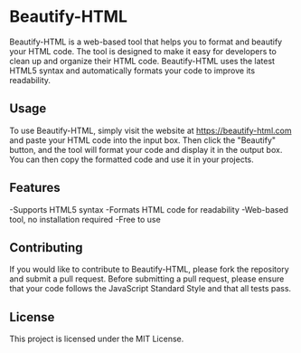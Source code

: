 # Beautify-HTML
Beautify-HTML is a web-based tool that helps you to format and beautify your HTML code. The tool is designed to make it easy for developers to clean up and organize their HTML code. Beautify-HTML uses the latest HTML5 syntax and automatically formats your code to improve its readability.

## Usage
To use Beautify-HTML, simply visit the website at https://beautify-html.com and paste your HTML code into the input box. Then click the "Beautify" button, and the tool will format your code and display it in the output box. You can then copy the formatted code and use it in your projects.

## Features
-Supports HTML5 syntax
-Formats HTML code for readability
-Web-based tool, no installation required
-Free to use

## Contributing
If you would like to contribute to Beautify-HTML, please fork the repository and submit a pull request. Before submitting a pull request, please ensure that your code follows the JavaScript Standard Style and that all tests pass.

## License
This project is licensed under the MIT License.
